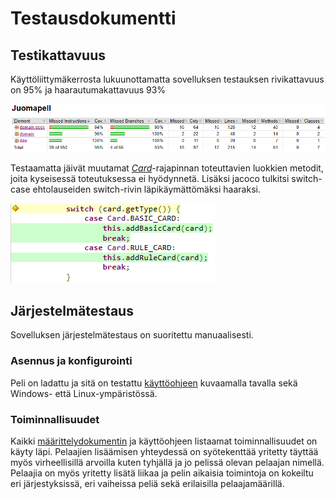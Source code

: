# Testausdokumentti

## Testikattavuus

Käyttöliittymäkerrosta lukuunottamatta sovelluksen testauksen rivikattavuus on 95% ja haarautumakattavuus 93%

![rivikattavuus](https://github.com/Jeemlei/ot-harjoitustyo/blob/master/dokumentaatio/Kuvat/rivikattavuus.PNG)

Testaamatta jäivät muutamat [_Card_](https://github.com/Jeemlei/ot-harjoitustyo/blob/master/Juomapeli/src/main/java/domain/deck/Card.java)-rajapinnan toteuttavien luokkien metodit, joita kyseisessä toteutuksessa ei hyödynnetä. Lisäksi jacoco tulkitsi switch-case ehtolauseiden switch-rivin läpikäymättömäksi haaraksi.

![rivikattavuus](https://github.com/Jeemlei/ot-harjoitustyo/blob/master/dokumentaatio/Kuvat/switch-case.PNG)

## Järjestelmätestaus

Sovelluksen järjestelmätestaus on suoritettu manuaalisesti.

### Asennus ja konfigurointi

Peli on ladattu ja sitä on testattu [käyttöohjeen](https://github.com/Jeemlei/ot-harjoitustyo/blob/master/dokumentaatio/ohje.md) kuvaamalla tavalla sekä Windows- että Linux-ympäristössä.

### Toiminnallisuudet

Kaikki [määrittelydokumentin](https://github.com/Jeemlei/ot-harjoitustyo/blob/master/dokumentaatio/vaatimusmaarittely.md#perusversion-tarjoama-toiminnallisuus) ja käyttöohjeen listaamat toiminnallisuudet on käyty läpi. Pelaajien lisäämisen yhteydessä on syötekenttää yritetty täyttää myös virheellisillä arvoilla kuten tyhjällä ja jo pelissä olevan pelaajan nimellä. Pelaajia on myös yritetty lisätä liikaa ja pelin aikaisia toimintoja on kokeiltu eri järjestyksissä, eri vaiheissa peliä sekä erilaisilla pelaajamäärillä.
